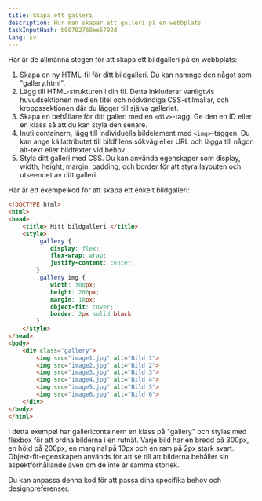 ```yaml
---
title: Skapa ett galleri
description: Hur man skapar ett galleri på en webbplats
taskInputHash: b00702760ee5792d
lang: sv
---
```

Här är de allmänna stegen för att skapa ett bildgalleri på en webbplats:
1. Skapa en ny HTML-fil för ditt bildgalleri. Du kan namnge den något som "gallery.html".
2. Lägg till HTML-strukturen i din fil. Detta inkluderar vanligtvis huvudsektionen med en titel och nödvändiga CSS-stilmallar, och kroppssektionen där du lägger till själva galleriet. 
3. Skapa en behållare för ditt galleri med en `<div>`-tagg. Ge den en ID eller en klass så att du kan styla den senare. 
4. Inuti containern, lägg till individuella bildelement med `<img>`-taggen. Du kan ange källattributet till bildfilens sökväg eller URL och lägga till någon alt-text eller bildtexter vid behov.
5. Styla ditt galleri med CSS. Du kan använda egenskaper som display, width, height, margin, padding, och border för att styra layouten och utseendet av ditt galleri.

Här är ett exempelkod för att skapa ett enkelt bildgalleri:

```html
<!DOCTYPE html>
<html>
<head>
	<title> Mitt bildgalleri </title>
	<style>
		.gallery {
			display: flex;
			flex-wrap: wrap;
			justify-content: center;
		}
		.gallery img {
			width: 300px;
			height: 200px;
			margin: 10px;
			object-fit: cover;
			border: 2px solid black;
		}
	</style>
</head>
<body>
	<div class="gallery">
		<img src="image1.jpg" alt="Bild 1">
		<img src="image2.jpg" alt="Bild 2">
		<img src="image3.jpg" alt="Bild 3">
		<img src="image4.jpg" alt="Bild 4">
		<img src="image5.jpg" alt="Bild 5">
		<img src="image6.jpg" alt="Bild 6">
	</div>
</body>
</html>
```

I detta exempel har gallericontainern en klass på "gallery" och stylas med flexbox för att ordna bilderna i en rutnät. Varje bild har en bredd på 300px, en höjd på 200px, en marginal på 10px och en ram på 2px stark svart. Objekt-fit-egenskapen används för att se till att bilderna behåller sin aspektförhållande även om de inte är samma storlek.

Du kan anpassa denna kod för att passa dina specifika behov och designpreferenser.
